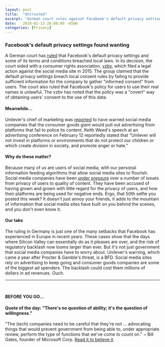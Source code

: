 ```yaml
---
layout: post
title:  "Untrusted"
excerpt: "German court rules against Facebook's default privacy settings as Unilever puts social media sites on notice."
date:   2018-02-13 20:00:00 -0500
categories: [Privacy]
---
```


### Facebook's default privacy settings found wanting

A German court has <a href="https://techcrunch.com/2018/02/13/german-court-finds-fault-with-facebooks-default-privacy-settings/" target="_blank">ruled</a> that Facebook's default privacy settings and some of its terms and conditions breached local laws. In its decision, the court sided with a consumer rights association, <a href="http://en.vzbv.de/" target="_blank">vzbv</a>, which filed a legal action against the social media site in 2015. The group claimed that the default privacy settings breach local consent rules by failing to provide sufficient information for the company to gather "informed consent" from users. The court also ruled that Facebook's policy for users to use their real names is unlawful. The vzbv has noted that the policy was a "covert" way of obtaining users' consent to the use of this data.

#### Meanwhile...

Unilever's chief of marketing was <a href="http://www.cbc.ca/news/business/unilever-google-facebook-ads-social-media-1.4531777" target="_blank">reported</a> to have warned social media companies that the consumer goods giant would pull out advertising from platforms that fail to police its content. Keith Weed's speech at an advertising conference on February 12 reportedly stated that "Unilever will not invest in platforms or environments that do not protect our children or which create division in society, and promote anger or hate."

#### Why do these matter?

Because many of us are users of social media, with our personal information feeding algorithms that allow social media sites to flourish. Social media companies have been <a href="https://www.sustainabilitymatters.info/human%20rights/labor/csr/privacy/2017/12/19/hate-speech.html" target="_blank">under pressure</a> over a number of issues from privacy of users to quality of content. They have been accused of having grown and grown with little regard for the privacy of users, and how their platforms are being used for negative ends. Ergo, that 50th selfie you posted this week? It doesn't just annoy your friends, it adds to the mountain of information that social media sites have built on you behind the scenes, and you don't even know it.

#### Our take

The ruling in Germany is just one of the many setbacks that Facebook has experienced in Europe in recent years. These cases show that the days where Silicon Valley can essentially do as it pleases are over, and the risk of regulatory backlash now looms larger than ever. But it's not just government that social media companies have to worry about. Unilever's warning, which came a year after Procter & Gamble's threat, is a BFD. Social media sites rely on advertising to keep going and consumer goods companies are some of the biggest ad spenders. The backlash could cost them millions of dollars in ad revenues. Ouch.  

* * *
<br />

**BEFORE YOU GO...**

#### **Quote of the day: "There's no question of ability; it's the question of willingness."**

"The (tech) companies need to be careful that they're not ... advocating things that would prevent government from being able to, under appropriate review, perform the type of functions that we've come to count on." ~ Bill Gates, founder of Microsoft Corp. <a href="https://www.axios.com/bill-gates-warns-big-tech-1518515340-fa3aa353-6078-405b-b3aa-8252bd06c1fc.html" target="_blank">Read it to believe it</a>.
